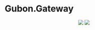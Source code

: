 # Gubon.Gateway

<p align="center">
  <a href="###"><img src="https://img.shields.io/github/license/eddyyuen/Gubon.Gateway?label=%E5%BC%80%E6%BA%90%E5%8D%8F%E8%AE%AE&style=flat-square" /></a>
  <a href="https://github.com/eddyyuen/Gubon.Gateway/releases" target="_blank"><img src="https://img.shields.io/github/v/release/eddyyuen/Gubon.Gateway?label=%E5%BD%93%E5%89%8D%E7%89%88%E6%9C%AC&style=flat-square" /></a>
</p>
